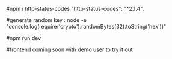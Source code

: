    
#npm i http-status-codes
    "http-status-codes": "^2.1.4",

#generate random key : 
node -e "console.log(require('crypto').randomBytes(32).toString('hex'))"

#npm run dev


#frontend coming soon with demo user to try it out
